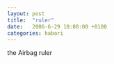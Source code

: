 ```yaml
---
layout: post
title:  "ruler"
date:   2006-6-29 10:00:00 +0100
categories: habari
---
```

the Airbag ruler